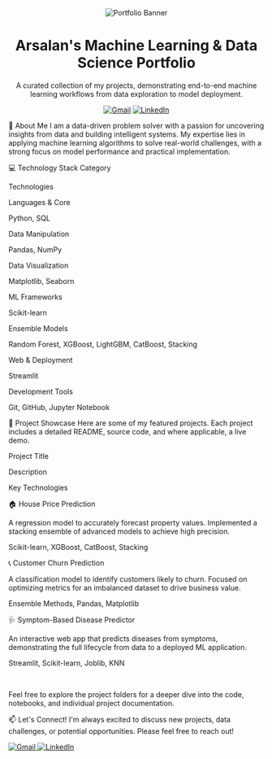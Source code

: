 <div align="center">
<img src="https://www.google.com/search?q=https://placehold.co/800x200/000000/FFFFFF%3Ftext%3DArsalan%27s%2BML%2BPortfolio" alt="Portfolio Banner"/>
</div>

<h1 align="center">Arsalan's Machine Learning & Data Science Portfolio</h1>

<p align="center">
A curated collection of my projects, demonstrating end-to-end machine learning workflows from data exploration to model deployment.
</p>

<p align="center">
<a href="mailto:arsalanshaikh0408@gmail.com"><img src="https://img.shields.io/badge/Gmail-D14836?style=for-the-badge&logo=gmail&logoColor=white" alt="Gmail"/></a>
<a href="https://www.linkedin.com/in/your-profile/"><img src="https://www.google.com/search?q=https://img.shields.io/badge/LinkedIn-0077B5%3Fstyle%3Dfor-the-badge%26logo%3Dlinkedin%26logoColor%3Dwhite" alt="LinkedIn"/></a>
</p>

🚀 About Me
I am a data-driven problem solver with a passion for uncovering insights from data and building intelligent systems. My expertise lies in applying machine learning algorithms to solve real-world challenges, with a strong focus on model performance and practical implementation.

💻 Technology Stack
Category

Technologies

Languages & Core

Python, SQL

Data Manipulation

Pandas, NumPy

Data Visualization

Matplotlib, Seaborn

ML Frameworks

Scikit-learn

Ensemble Models

Random Forest, XGBoost, LightGBM, CatBoost, Stacking

Web & Deployment

Streamlit

Development Tools

Git, GitHub, Jupyter Notebook

📂 Project Showcase
Here are some of my featured projects. Each project includes a detailed README, source code, and where applicable, a live demo.

Project Title

Description

Key Technologies

🏠 House Price Prediction

A regression model to accurately forecast property values. Implemented a stacking ensemble of advanced models to achieve high precision.

Scikit-learn, XGBoost, CatBoost, Stacking

📞 Customer Churn Prediction

A classification model to identify customers likely to churn. Focused on optimizing metrics for an imbalanced dataset to drive business value.

Ensemble Methods, Pandas, Matplotlib

🩺 Symptom-Based Disease Predictor

An interactive web app that predicts diseases from symptoms, demonstrating the full lifecycle from data to a deployed ML application.

Streamlit, Scikit-learn, Joblib, KNN

<br>

Feel free to explore the project folders for a deeper dive into the code, notebooks, and individual project documentation.

📫 Let's Connect!
I'm always excited to discuss new projects, data challenges, or potential opportunities. Please feel free to reach out!

<p>
<a href="mailto:arsalanshaikh0408@gmail.com">
<img src="https://www.google.com/search?q=https://img.shields.io/badge/arsalanshaikh0408%40gmail.com-D14836%3Fstyle%3Dflat%26logo%3Dgmail%26logoColor%3Dwhite" alt="Gmail"/>
</a>
<a href="https://www.linkedin.com/in/your-profile/">
<img src="https://www.google.com/search?q=https://img.shields.io/badge/Connect_on_LinkedIn-0077B5%3Fstyle%3Dflat%26logo%3Dlinkedin%26logoColor%3Dwhite" alt="LinkedIn"/>
</a>
</p>
